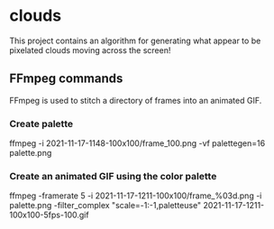 # clouds
This project contains an algorithm for generating what appear to be pixelated clouds moving across the screen!

## FFmpeg commands
FFmpeg is used to stitch a directory of frames into an animated GIF.
### Create palette
ffmpeg -i 2021-11-17-1148-100x100/frame_100.png -vf palettegen=16 palette.png  

### Create an animated GIF using the color palette
ffmpeg -framerate 5 -i 2021-11-17-1211-100x100/frame_%03d.png -i palette.png -filter_complex "scale=-1:-1,paletteuse" 2021-11-17-1211-100x100-5fps-100.gif
